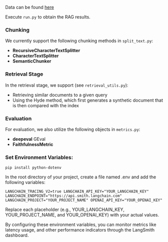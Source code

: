 Data can be found [here](https://drive.google.com/drive/u/0/folders/13n4DS6MMDCl3oM_LnALv-PW-8XTlocmn)

Execute `run.py` to obtain the RAG results.

### Chunking
We currently support the following chunking methods in `split_text.py`:
- **RecursiveCharacterTextSplitter**
- **CharacterTextSplitter**
- **SemanticChunker**

### Retrieval Stage
In the retrieval stage, we support (see `retrieval_utils.py`):
- Retrieving similar documents to a given query
- Using the Hyde method, which first generates a synthetic document that is then compared with the index

### Evaluation
For evaluation, we also utilize the following objects in `metrics.py`:
- **deepeval** GEval
- **FaithfulnessMetric**

### Set Environment Variables:

`pip install python-dotenv`

In the root directory of your project, create a file named .env and add the following variables:

`LANGCHAIN_TRACING_V2=true
LANGCHAIN_API_KEY="YOUR_LANGCHAIN_KEY"
LANGCHAIN_ENDPOINT="https://api.smith.langchain.com"
LANGCHAIN_PROJECT="YOUR_PROJECT_NAME"
OPENAI_API_KEY="YOUR_OPENAI_KEY"`

Replace each placeholder (e.g., YOUR_LANGCHAIN_KEY, YOUR_PROJECT_NAME, and YOUR_OPENAI_KEY) with your actual values.

By configuring these environment variables, you can monitor metrics like latency usage, and other performance indicators through the LangSmith dashboard. 